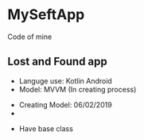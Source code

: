 # MySeftApp
Code of mine

## Lost and Found app
- Languge use: Kotlin Android
- Model: MVVM (In creating process)
+ Creating Model: 06/02/2019
+ 
- Have base class
